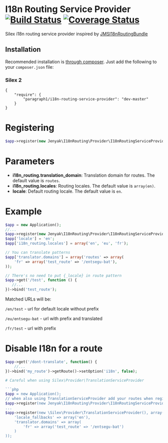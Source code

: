 I18n Routing Service Provider  
[![Build Status](https://travis-ci.org/Paragraph1/I18nRoutingServiceProvider.svg?branch=master)](https://travis-ci.org/Paragraph1/I18nRoutingServiceProvider)
[![Coverage Status](https://coveralls.io/repos/github/Paragraph1/php-fcm/badge.svg?branch=master)](https://coveralls.io/github/Paragraph1/php-fcm?branch=master)
=============================

Silex i18n routing service provider inspired by [JMSI18nRoutingBundle](https://github.com/schmittjoh/JMSI18nRoutingBundle)

Installation
------------

Recommended installation is [through composer](http://getcomposer.org). Just add
the following to your `composer.json` file:
### Silex 2
    {
        "require": {
            "paragraph1/i18n-routing-service-provider": "dev-master"
        }
    }

# Registering

```php
$app->register(new Jenyak\I18nRouting\Provider\I18nRoutingServiceProvider());
```

# Parameters

* **i18n_routing.translation_domain**: Translation domain for routes. The default value is `routes`.
* **i18n_routing.locales**: Routing locales. The default value is `array(en)`.
* **locale**: Default routing locale. The default value is `en`.

# Example

```php
$app = new Application();
//...
$app->register(new Jenyak\I18nRouting\Provider\I18nRoutingServiceProvider());
$app['locale'] = 'en';
$app['i18n_routing.locales'] = array('en', 'eu', 'fr');

// You can translate patterns
$app['translator.domains'] = array('routes' => array(
    'fr' => array('test_route' => '/entsegu-bat'),
));

// There's no need to put {_locale} in route pattern
$app->get('/test', function () {
   //...
})->bind('test_route');
```
Matched URLs will be:

`/en/test` - url for default locale without prefix

`/eu/entsegu-bat` - url with prefix and translated

`/fr/test` - url with prefix

# Disable I18n for a route
```php
$app->get('/dont-translate', function() {
    //...
})->bind('my_route')->getRoute()->setOption('i18n', false);

# Careful when using Silex\Provider\TranslationServiceProvider

```php
$app = new Application();
// when also using TranslationServiceProvider add your routes when registering it:
$app->register(new Jenyak\I18nRouting\Provider\I18nRoutingServiceProvider());
...
$app->register(new \Silex\Provider\TranslationServiceProvider(), array(
    'locale_fallbacks' => array('en'),
    'translator.domains' => array(
        'fr' => array('test_route' => '/entsegu-bat')
    )
));
```

